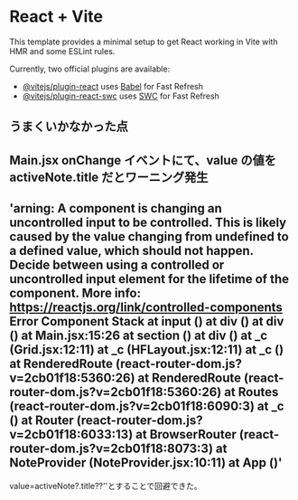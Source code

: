 # React + Vite

This template provides a minimal setup to get React working in Vite with HMR and some ESLint rules.

Currently, two official plugins are available:

- [@vitejs/plugin-react](https://github.com/vitejs/vite-plugin-react/blob/main/packages/plugin-react/README.md) uses [Babel](https://babeljs.io/) for Fast Refresh
- [@vitejs/plugin-react-swc](https://github.com/vitejs/vite-plugin-react-swc) uses [SWC](https://swc.rs/) for Fast Refresh

## うまくいかなかった点

Main.jsx
onChange イベントにて、value の値を activeNote.title だとワーニング発生
---
'arning: A component is changing an uncontrolled input to be controlled. This is likely caused by the value changing from undefined to a defined value, which should not happen. Decide between using a controlled or uncontrolled input element for the lifetime of the component. More info: https://reactjs.org/link/controlled-components Error Component Stack
at input (<anonymous>)
at div (<anonymous>)
at div (<anonymous>)
at Main.jsx:15:26
at section (<anonymous>)
at div (<anonymous>)
at \_c (Grid.jsx:12:11)
at \_c (HFLayout.jsx:12:11)
at \_c (<anonymous>)
at RenderedRoute (react-router-dom.js?v=2cb01f18:5360:26)
at RenderedRoute (react-router-dom.js?v=2cb01f18:5360:26)
at Routes (react-router-dom.js?v=2cb01f18:6090:3)
at \_c (<anonymous>)
at Router (react-router-dom.js?v=2cb01f18:6033:13)
at BrowserRouter (react-router-dom.js?v=2cb01f18:8073:3)
at NoteProvider (NoteProvider.jsx:10:11)
at App (<anonymous>)'
---
value=activeNote?.title??''とすることで回避できた。
